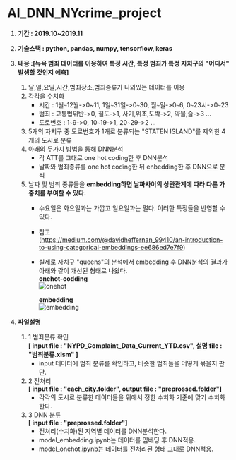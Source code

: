 # AI_DNN_NYcrime_project

1. **기간 : 2019.10~2019.11**

2. **기술스택 : python, pandas, numpy, tensorflow, keras**

3. **내용 :[뉴욕 범죄 데이터를 이용하여 **특정 시간**, **특정 범죄**가 **특정 자치구**의 "**어디서**" 발생할 것인지 예측]**
    1. 달,일,요일,시간,범죄장소,범죄종류가 나와있는 데이터를 이용
    2. 각각을 수치화
        - 시간 : 1월`~`12월->0~11, 1일`~`31일->0`~`30, 월`~`일->0`~`6, 0`~`23시->0`~`23
        - 범죄 : 교통법위반->0, 절도->1, 사기,위조,도박->2, 약물,술->3 ...
        - 도로번호 : 1`~`9->0, 10`~`19->1, 20`~`29->2 ...
    3. 5개의 자치구 중 도로번호가 1개로 분류되는 "STATEN ISLAND"를 제외한 4개의 도시로 분류
    4. 아래의 두가지 방법을 통해 DNN분석
        - 각 ATT를 그대로 one hot coding한 후 DNN분석  
        - 날짜와 범죄종류를 one hot coding한 뒤 enbedding한 후 DNN으로 분석
    5. 날짜 및 범죄 종류들을 **embedding하면 날짜사이의 상관관계에 따라 다른 가중치를 부여할 수 있다.**  
        - 수요일은 화요일과는 가깝고 일요일과는 멀다. 이러한 특징들을 반영할 수 있다.  
        - 참고  
        (https://medium.com/@davidheffernan_99410/an-introduction-to-using-categorical-embeddings-ee686ed7e7f9)  
        - 실제로 자치구 "queens"의 분석에서 embedding 후 DNN분석의 결과가 아래와 같이 개선된 형태로 나왔다.  
        **onehot-codding**  
        ![onehot](https://user-images.githubusercontent.com/50386280/78471226-a499c100-776a-11ea-94cc-5be7afcd8115.png)  
        
            **embedding**  
            ![embedding](https://user-images.githubusercontent.com/50386280/78471327-6d77df80-776b-11ea-8d77-681f18e1c4a6.png)

4. **파일설명**
    1. 1 범죄분류 확인  
        **[ input file : "NYPD_Complaint_Data_Current_YTD.csv", 설명 file : "범죄분류.xlsm" ]** 
        - input 데이터에 범죄 분류를 확인하고, 비슷한 범죄들을 어떻게 묶을지 판단.  
    2. 2 전처리  
        **[ input file : "each_city.folder", output file : "preprossed.folder"]**
        - 각각의 도시로 분류한 데이터들을 위에서 정한 수치화 기준에 맞기 수치화 한다.
    3. 3 DNN 분류  
        **[ input file : "preprossed.folder"]**
        - 전처리(수치화)된 지역별 데이터를 DNN분석한다.
        - model_embedding.ipynb는 데이터를 임베딩 후 DNN적용.
        - model_onehot.ipynb는 데이터를 전처리된 형태 그대로 DNN적용.
        
    
        
